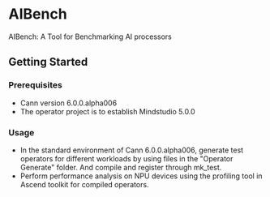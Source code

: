 # AIBench
AIBench: A Tool for Benchmarking AI processors

## Getting Started

### Prerequisites

- Cann version 6.0.0.alpha006
- The operator project is to establish Mindstudio 5.0.0

### Usage

- In the standard environment of Cann 6.0.0.alpha006, generate test operators for different workloads by using files in the "Operator Generate" folder. And compile and register through mk_test.
- Perform performance analysis on NPU devices using the profiling tool in Ascend toolkit for compiled operators.
